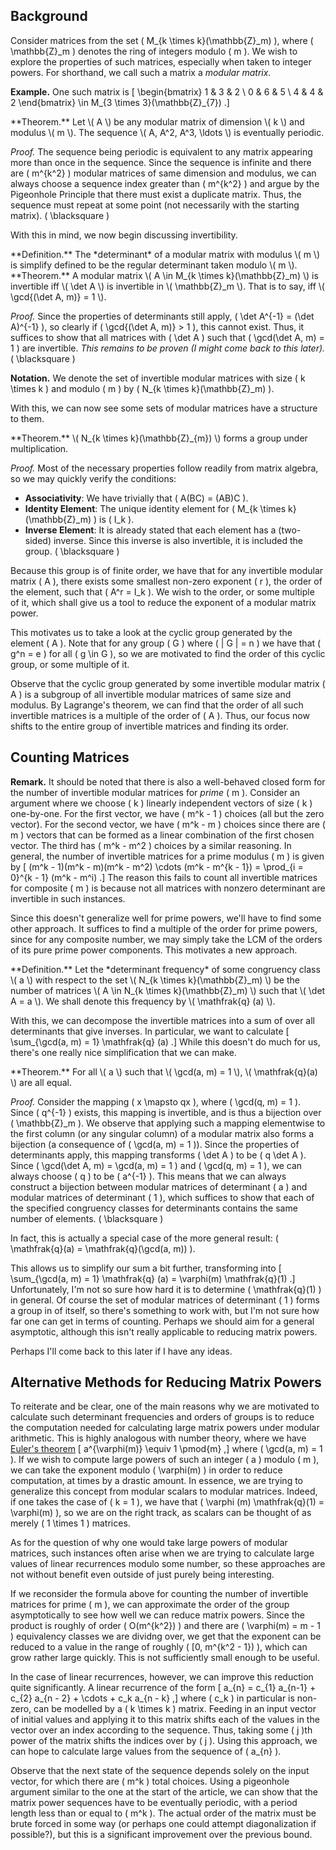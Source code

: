 ## Background

Consider matrices from the set \( M_{k \times k}(\mathbb{Z}_m) \), where \( \mathbb{Z}_m \) denotes the ring of integers modulo \( m \). We wish to explore the properties of such matrices, especially when taken to integer powers. For shorthand, we call such a matrix a *modular matrix*.

**Example.** One such matrix is
\[
    \begin{bmatrix}
        1 & 3 & 2 \\
        0 & 6 & 5 \\
        4 & 4 & 2
    \end{bmatrix} \in M_{3 \times 3}(\mathbb{Z}_{7})
.\]

<div class="side-box">
**Theorem.** Let \( A \) be any modular matrix of dimension \( k \) and modulus \( m \). The sequence \( A, A^2, A^3, \ldots \) is eventually periodic.
</div>

*Proof.* The sequence being periodic is equivalent to any matrix appearing more than once in the sequence. Since the sequence is infinite and there are \( m^{k^2} \) modular matrices of same dimension and modulus, we can always choose a sequence index greater than \( m^{k^2} \) and argue by the Pigeonhole Principle that there must exist a duplicate matrix. Thus, the sequence must repeat at some point (not necessarily with the starting matrix). \( \blacksquare \)

With this in mind, we now begin discussing invertibility.

<div class="side-box">
**Definition.** The *determinant* of a modular matrix with modulus \( m \) is simplify defined to be the regular determinant taken modulo \( m \).
</div>

<div class="side-box">
**Theorem.** A modular matrix \( A \in M_{k \times k}(\mathbb{Z}_m) \) is invertible iff \( \det A \) is invertible in \( \mathbb{Z}_m \). That is to say, iff \( \gcd{(\det A, m)} = 1 \).
</div>

*Proof.* Since the properties of determinants still apply, \( \det A^{-1} = (\det A)^{-1} \), so clearly if \( \gcd{(\det A, m)} > 1 \), this cannot exist. Thus, it suffices to show that all matrices with \( \det A \) such that \( \gcd(\det A, m) = 1 \) are invertible. *This remains to be proven (I might come back to this later).* \( \blacksquare \)

**Notation.** We denote the set of invertible modular matrices with size \( k \times k \) and modulo \( m \) by \( N_{k \times k}(\mathbb{Z}_m) \).

With this, we can now see some sets of modular matrices have a structure to them.

<div class="side-box">
**Theorem.** \( N_{k \times k}(\mathbb{Z}_{m}) \) forms a group under multiplication.
</div>

*Proof.* Most of the necessary properties follow readily from matrix algebra, so we may quickly verify the conditions:

- **Associativity**: We have trivially that \( A(BC) = (AB)C \).
- **Identity Element**: The unique identity element for \( M_{k \times k}(\mathbb{Z}_m) \) is \( I_k \).
- **Inverse Element**: It is already stated that each element has a (two-sided) inverse. Since this inverse is also invertible, it is included the group. \( \blacksquare \)

Because this group is of finite order, we have that for any invertible modular matrix \( A \), there exists some smallest non-zero exponent \( r \), the order of the element, such that \( A^r = I_k \). We wish to the order, or some multiple of it, which shall give us a tool to reduce the exponent of a modular matrix power.

This motivates us to take a look at the cyclic group generated by the element \( A \). Note that for any group \( G \) where \( | G | = n \) we have that \( g^n = e \) for all \( g \in G \), so we are motivated to find the order of this cyclic group, or some multiple of it.

Observe that the cyclic group generated by some invertible modular matrix \( A \) is a subgroup of all invertible modular matrices of same size and modulus. By Lagrange's theorem, we can find that the order of all such invertible matrices is a multiple of the order of \( A \). Thus, our focus now shifts to the entire group of invertible matrices and finding its order.

## Counting Matrices

**Remark.** It should be noted that there is also a well-behaved closed form for the number of invertible modular matrices for *prime* \( m \). Consider an argument where we choose \( k \) linearly independent vectors of size \( k \) one-by-one. For the first vector, we have \( m^k - 1 \) choices (all but the zero vector). For the second vector, we have \( m^k - m \) choices since there are \( m \) vectors that can be formed as a linear combination of the first chosen vector. The third has \( m^k - m^2 \) choices by a similar reasoning. In general, the number of invertible matrices for a prime modulus \( m \) is given by
\[
    (m^k - 1)(m^k - m)(m^k - m^2) \cdots (m^k - m^{k - 1}) = \prod_{i = 0}^{k - 1} (m^k - m^i)
.\]
The reason this fails to count all invertible matrices for composite \( m \) is because not all matrices with nonzero determinant are invertible in such instances.

Since this doesn't generalize well for prime powers, we'll have to find some other approach. It suffices to find a multiple of the order for prime powers, since for any composite number, we may simply take the LCM of the orders of its pure prime power components. This motivates a new approach.

<div class="side-box">
**Definition.** Let the *determinant frequency* of some congruency class \( a \) with respect to the set \( N_{k \times k}(\mathbb{Z}_m) \) be the number of matrices \( A \in N_{k \times k}(\mathbb{Z}_m) \) such that \( \det A = a \). We shall denote this frequency by \( \mathfrak{q} (a) \).
</div>

With this, we can decompose the invertible matrices into a sum of over all determinants that give inverses. In particular, we want to calculate
\[
    \sum_{\gcd(a, m) = 1} \mathfrak{q} (a)
.\]
While this doesn't do much for us, there's one really nice simplification that we can make.

<div class="side-box">
**Theorem.** For all \( a \) such that \( \gcd(a, m) = 1 \), \( \mathfrak{q}(a) \) are all equal.
</div>

*Proof.* Consider the mapping \( x \mapsto qx \), where \( \gcd(q, m) = 1 \). Since \( q^{-1} \) exists, this mapping is invertible, and is thus a bijection over \( \mathbb{Z}_m \). We observe that applying such a mapping elementwise to the first column (or any singular column) of a modular matrix also forms a bijection (a consequence of \( \gcd(a, m) = 1 \)). Since the properties of determinants apply, this mapping transforms \( \det A \) to be \( q \det A \). Since \( \gcd(\det A, m) = \gcd(a, m) = 1 \) and \( \gcd(q, m) = 1 \), we can always choose \( q \) to be \( a^{-1} \). This means that we can always construct a bijection between modular matrices of determinant \( a \) and modular matrices of determinant \( 1 \), which suffices to show that each of the specified congruency classes for determinants contains the same number of elements. \( \blacksquare \)

In fact, this is actually a special case of the more general result: \( \mathfrak{q}(a) = \mathfrak{q}(\gcd(a, m)) \).

This allows us to simplify our sum a bit further, transforming into
\[
    \sum_{\gcd(a, m) = 1} \mathfrak{q} (a) = \varphi(m) \mathfrak{q}(1)
.\]
Unfortunately, I'm not so sure how hard it is to determine \( \mathfrak{q}(1) \) in general. Of course the set of modular matrices of determinant \( 1 \) forms a group in of itself, so there's something to work with, but I'm not sure how far one can get in terms of counting. Perhaps we should aim for a general asymptotic, although this isn't really applicable to reducing matrix powers.

Perhaps I'll come back to this later if I have any ideas.

## Alternative Methods for Reducing Matrix Powers

To reiterate and be clear, one of the main reasons why we are motivated to calculate such determinant frequencies and orders of groups is to reduce the computation needed for calculating large matrix powers under modular arithmetic. This is highly analogous with number theory, where we have [Euler's theorem](https://en.wikipedia.org/wiki/Euler%27s_theorem)
\[
    a^{\varphi(m)} \equiv 1 \pmod{m}
,\]
where \( \gcd(a, m) = 1 \). If we wish to compute large powers of such an integer \( a \) modulo \( m \), we can take the exponent modulo \( \varphi(m) \) in order to reduce computation, at times by a drastic amount. In essence, we are trying to generalize this concept from modular scalars to modular matrices. Indeed, if one takes the case of \( k = 1 \), we have that \( \varphi (m) \mathfrak{q}(1) = \varphi(m) \), so we are on the right track, as scalars can be thought of as merely \( 1 \times 1 \) matrices.

As for the question of why one would take large powers of modular matrices, such instances often arise when we are trying to calculate large values of linear recurrences modulo some number, so these approaches are not without benefit even outside of just purely being interesting.

If we reconsider the formula above for counting the number of invertible matrices for prime \( m \), we can approximate the order of the group asymptotically to see how well we can reduce matrix powers. Since the product is roughly of order \( O(m^{k^2}) \) and there are \( \varphi(m) = m - 1 \)  equivalency classes we are dividng over, we get that the exponent can be reduced to a value in the range of roughly \( [0, m^{k^2 - 1}) \), which can grow rather large quickly. This is not sufficiently small enough to be useful.

In the case of linear recurrences, however, we can improve this reduction quite significantly. A linear recurrence of the form
\[
    a_{n} = c_{1} a_{n-1} + c_{2} a_{n - 2} + \cdots + c_k a_{n - k}
,\]
where \( c_k \) in particular is non-zero, can be modelled by a \( k \times k \) matrix. Feeding in an input vector of initial values and applying it to this matrix shifts each of the values in the vector over an index according to the sequence. Thus, taking some \( j \)th power of the matrix shifts the indices over by \( j \). Using this approach, we can hope to calculate large values from the sequence of \( a_{n} \).

Observe that the next state of the sequence depends solely on the input vector, for which there are \( m^k \) total choices. Using a pigeonhole argument similar to the one at the start of the article, we can show that the matrix power sequences have to be eventually periodic, with a period length less than or equal to \( m^k \). The actual order of the matrix must be brute forced in some way (or perhaps one could attempt diagonalization if possible?), but this is a significant improvement over the previous bound.
